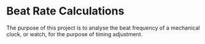 # Beat Rate Calculations

The purpose of this project is to analyse the beat frequency of a mechanical clock, or watch, for the purpose of timing adjustment.


